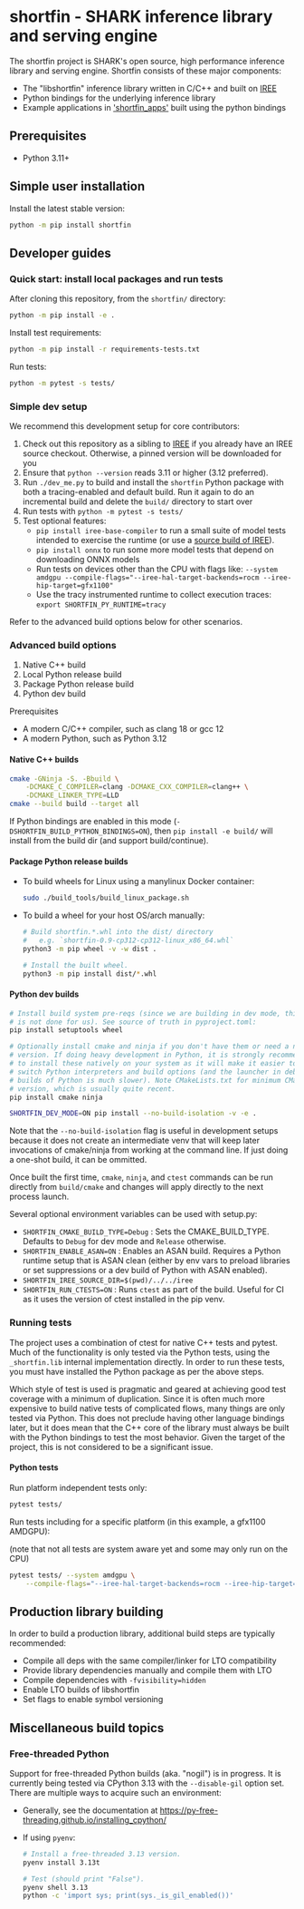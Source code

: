 # shortfin - SHARK inference library and serving engine

The shortfin project is SHARK's open source, high performance inference library
and serving engine. Shortfin consists of these major components:

* The "libshortfin" inference library written in C/C++ and built on
  [IREE](https://github.com/iree-org/iree)
* Python bindings for the underlying inference library
* Example applications in
  ['shortfin_apps'](https://github.com/nod-ai/SHARK-Platform/tree/main/shortfin/python/shortfin_apps)
  built using the python bindings

## Prerequisites

* Python 3.11+

## Simple user installation

Install the latest stable version:

```bash
python -m pip install shortfin
```

## Developer guides

### Quick start: install local packages and run tests

After cloning this repository, from the `shortfin/` directory:

```bash
python -m pip install -e .
```

Install test requirements:

```bash
python -m pip install -r requirements-tests.txt
```

Run tests:

```bash
python -m pytest -s tests/
```

### Simple dev setup

We recommend this development setup for core contributors:

1. Check out this repository as a sibling to [IREE](https://github.com/iree-org/iree)
   if you already have an IREE source checkout. Otherwise, a pinned version will
   be downloaded for you
2. Ensure that `python --version` reads 3.11 or higher (3.12 preferred).
3. Run `./dev_me.py` to build and install the `shortfin` Python package with both
   a tracing-enabled and default build. Run it again to do an incremental build
   and delete the `build/` directory to start over
4. Run tests with `python -m pytest -s tests/`
5. Test optional features:
   * `pip install iree-base-compiler` to run a small suite of model tests intended
     to exercise the runtime (or use a [source build of IREE](https://iree.dev/building-from-source/getting-started/#using-the-python-bindings)).
   * `pip install onnx` to run some more model tests that depend on downloading
     ONNX models
   * Run tests on devices other than the CPU with flags like:
     `--system amdgpu --compile-flags="--iree-hal-target-backends=rocm --iree-hip-target=gfx1100"`
   * Use the tracy instrumented runtime to collect execution traces:
     `export SHORTFIN_PY_RUNTIME=tracy`

Refer to the advanced build options below for other scenarios.

### Advanced build options

1. Native C++ build
2. Local Python release build
3. Package Python release build
4. Python dev build

Prerequisites

* A modern C/C++ compiler, such as clang 18 or gcc 12
* A modern Python, such as Python 3.12

#### Native C++ builds

```bash
cmake -GNinja -S. -Bbuild \
    -DCMAKE_C_COMPILER=clang -DCMAKE_CXX_COMPILER=clang++ \
    -DCMAKE_LINKER_TYPE=LLD
cmake --build build --target all
```

If Python bindings are enabled in this mode (`-DSHORTFIN_BUILD_PYTHON_BINDINGS=ON`),
then `pip install -e build/` will install from the build dir (and support
build/continue).

#### Package Python release builds

* To build wheels for Linux using a manylinux Docker container:

    ```bash
    sudo ./build_tools/build_linux_package.sh
    ```

* To build a wheel for your host OS/arch manually:

    ```bash
    # Build shortfin.*.whl into the dist/ directory
    #   e.g. `shortfin-0.9-cp312-cp312-linux_x86_64.whl`
    python3 -m pip wheel -v -w dist .

    # Install the built wheel.
    python3 -m pip install dist/*.whl
    ```

#### Python dev builds

```bash
# Install build system pre-reqs (since we are building in dev mode, this
# is not done for us). See source of truth in pyproject.toml:
pip install setuptools wheel

# Optionally install cmake and ninja if you don't have them or need a newer
# version. If doing heavy development in Python, it is strongly recommended
# to install these natively on your system as it will make it easier to
# switch Python interpreters and build options (and the launcher in debug/asan
# builds of Python is much slower). Note CMakeLists.txt for minimum CMake
# version, which is usually quite recent.
pip install cmake ninja

SHORTFIN_DEV_MODE=ON pip install --no-build-isolation -v -e .
```

Note that the `--no-build-isolation` flag is useful in development setups
because it does not create an intermediate venv that will keep later
invocations of cmake/ninja from working at the command line. If just doing
a one-shot build, it can be ommitted.

Once built the first time, `cmake`, `ninja`, and `ctest` commands can be run
directly from `build/cmake` and changes will apply directly to the next
process launch.

Several optional environment variables can be used with setup.py:

* `SHORTFIN_CMAKE_BUILD_TYPE=Debug` : Sets the CMAKE_BUILD_TYPE. Defaults to
  `Debug` for dev mode and `Release` otherwise.
* `SHORTFIN_ENABLE_ASAN=ON` : Enables an ASAN build. Requires a Python runtime
  setup that is ASAN clean (either by env vars to preload libraries or set
  suppressions or a dev build of Python with ASAN enabled).
* `SHORTFIN_IREE_SOURCE_DIR=$(pwd)/../../iree`
* `SHORTFIN_RUN_CTESTS=ON` : Runs `ctest` as part of the build. Useful for CI
  as it uses the version of ctest installed in the pip venv.

### Running tests

The project uses a combination of ctest for native C++ tests and pytest. Much
of the functionality is only tested via the Python tests, using the
`_shortfin.lib` internal implementation directly. In order to run these tests,
you must have installed the Python package as per the above steps.

Which style of test is used is pragmatic and geared at achieving good test
coverage with a minimum of duplication. Since it is often much more expensive
to build native tests of complicated flows, many things are only tested via
Python. This does not preclude having other language bindings later, but it
does mean that the C++ core of the library must always be built with the
Python bindings to test the most behavior. Given the target of the project,
this is not considered to be a significant issue.

#### Python tests

Run platform independent tests only:

```bash
pytest tests/
```

Run tests including for a specific platform (in this example, a gfx1100 AMDGPU):

(note that not all tests are system aware yet and some may only run on the CPU)

```bash
pytest tests/ --system amdgpu \
    --compile-flags="--iree-hal-target-backends=rocm --iree-hip-target=gfx1100"
```

## Production library building

In order to build a production library, additional build steps are typically
recommended:

* Compile all deps with the same compiler/linker for LTO compatibility
* Provide library dependencies manually and compile them with LTO
* Compile dependencies with `-fvisibility=hidden`
* Enable LTO builds of libshortfin
* Set flags to enable symbol versioning

## Miscellaneous build topics

### Free-threaded Python

Support for free-threaded Python builds (aka. "nogil") is in progress. It
is currently being tested via CPython 3.13 with the `--disable-gil` option set.
There are multiple ways to acquire such an environment:

* Generally, see the documentation at
  <https://py-free-threading.github.io/installing_cpython/>
* If using `pyenv`:

    ```bash
    # Install a free-threaded 3.13 version.
    pyenv install 3.13t

    # Test (should print "False").
    pyenv shell 3.13
    python -c 'import sys; print(sys._is_gil_enabled())'
    ```
